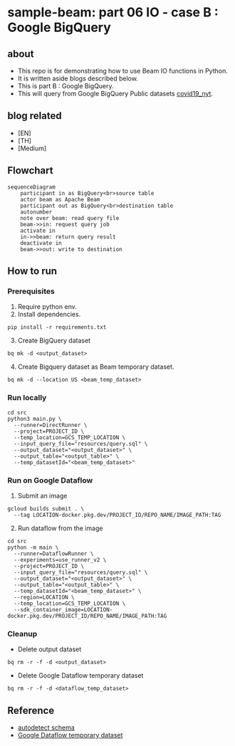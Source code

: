 # sample-beam: part 06 IO - case B : Google BigQuery

## about

- This repo is for demonstrating how to use Beam IO functions in Python.
- It is written aside blogs described below.
- This is part B : Google BigQuery.
- This will query from Google BigQuery Public datasets [covid19_nyt](https://console.cloud.google.com/bigquery?p=bigquery-public-data&d=covid19_nyt&page=dataset).

## blog related

- [EN] []()
- [TH] []()
- [Medium] []()

## Flowchart

```mermaid
sequenceDiagram
    participant in as BigQuery<br>source table
    actor beam as Apache Beam
    participant out as BigQuery<br>destination table
    autonumber
    note over beam: read query file
    beam->>in: request query job
    activate in
    in->>beam: return query result
    deactivate in
    beam->>out: write to destination
```

## How to run

### Prerequisites

1. Require python env.
2. Install dependencies.

```shell
pip install -r requirements.txt
```

3. Create BigQuery dataset

```shell
bq mk -d <output_dataset>
```

4. Create Bigquery dataset as Beam temporary dataset.

```shell
bq mk -d --location US <beam_temp_dataset>
```

### Run locally

```shell
cd src
python3 main.py \
  --runner=DirectRunner \
  --project=PROJECT_ID \
  --temp_location=GCS_TEMP_LOCATION \
  --input_query_file="resources/query.sql" \
  --output_dataset="<output_dataset>" \
  --output_table="<output_table>" \
  --temp_datasetId="<beam_temp_dataset>"
```

### Run on Google Dataflow

1. Submit an image

```shell
gcloud builds submit . \
  --tag LOCATION-docker.pkg.dev/PROJECT_ID/REPO_NAME/IMAGE_PATH:TAG
```

2. Run dataflow from the image

```shell
cd src
python -m main \
  --runner=DataflowRunner \
  --experiments=use_runner_v2 \
  --project=PROJECT_ID \
  --input_query_file="resources/query.sql" \
  --output_dataset="<output_dataset>" \
  --output_table="<output_table>" \
  --temp_datasetId="<beam_temp_dataset>" \
  --region=LOCATION \
  --temp_location=GCS_TEMP_LOCATION \
  --sdk_container_image=LOCATION-docker.pkg.dev/PROJECT_ID/REPO_NAME/IMAGE_PATH:TAG
```

### Cleanup

- Delete output dataset

```shell
bq rm -r -f -d <output_dataset>
```

- Delete Google Dataflow temporary dataset

```shell
bq rm -r -f -d <dataflow_temp_dataset>
```

## Reference

- [autodetect schema](https://stackoverflow.com/a/67643669)
- [Google Dataflow temporary dataset](https://beam.apache.org/releases/pydoc/2.36.0/apache_beam.io.gcp.bigquery.html)
